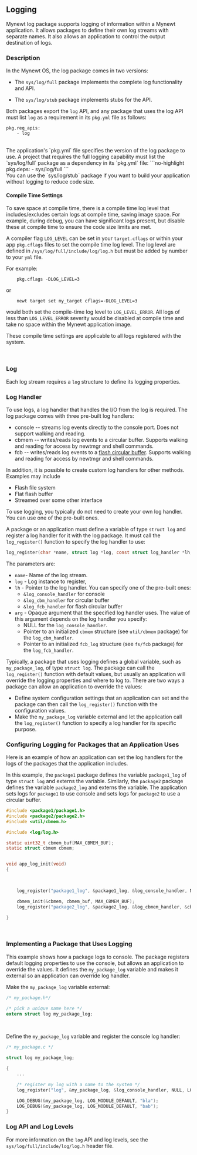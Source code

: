 ## Logging

Mynewt log package supports logging of information within a Mynewt application.  It allows packages to define their own log streams with separate names.  It also allows an application to control the output destination of logs. 
<br>
### Description

In the Mynewt OS, the log package comes in two versions:

* The `sys/log/full` package implements the complete log functionality and API.

* The `sys/log/stub` package implements stubs for the API.

Both packages export the `log` API, and any package that uses the log API must list `log` as a requirement  in its `pkg.yml` file as follows: 

```no-highlight
pkg.req_apis:
    - log
```

<br>
The application's `pkg.yml` file specifies the version of the log package to use.
A project that requires the full logging capability must list the `sys/log/full` package as a dependency in its `pkg.yml` file:
```no-highlight
pkg.deps:
    - sys/log/full
```
<br>
You can use the `sys/log/stub` package if you want to build your application without logging to reduce code size.

<br>

#### Compile Time Settings

To save space at compile time, there is a compile time log level that
includes/excludes certain logs at compile time, saving image space.  For 
example, during debug, you can have significant logs present, but disable
these at compile time to ensure the code size limits are met.

A compiler flag `LOG_LEVEL` can be set  in your `target.cflags` or within
your app `pkg.cflags` files to set the compile time log level.   The 
log level are defined in `/sys/log/full/include/log/log.h`
but must be added by number to your `yml` file.

For example:

```no-highlight
    pkg.cflags -DLOG_LEVEL=3
```

or 

```no-highlight
    newt target set my_target cflags=-DLOG_LEVEL=3
```

would both set the compile-time log level to `LOG_LEVEL_ERROR`.  All logs
of less than `LOG_LEVEL_ERROR` severity would be disabled at compile 
time and take no space within the Mynewt application image.

These compile time settings are applicable to all logs registered with the
system.

<br>

### Log

Each log stream requires a `log` structure to define its  logging properties. 
<br>

### Log Handler

To use logs, a log handler that handles the I/O from the log is required.  The log package comes with three pre-built log handlers:

* console -- streams log events directly to the console port.  Does
not support walking and reading.
* cbmem -- writes/reads log events to a circular buffer.  Supports walking 
and reading for access by newtmgr and shell commands.
* fcb -- writes/reads log events to a [flash circular buffer](/os/modules/fcb/fcb.md). Supports walking and reading for access by newtmgr and shell commands.

In addition, it is possible to create custom log handlers for other methods.
Examples may include

* Flash file system
* Flat flash buffer
* Streamed over some other interface

To use logging, you typically do not need to create your own log handler.  You can use one of the pre-built ones.

A package or an application must define a variable of type `struct log` and register a log handler for it with the log package. It must call the `log_register()` function to specify the log handler to use:

```c
log_register(char *name, struct log *log, const struct log_handler *lh, void *arg, uint8_t level)

```

The parameters are:

* `name`- Name of the log stream.
* `log` - Log instance to register,
* `lh` - Pointer to the log handler. You can specify one of the pre-built ones: 
    * `&log_console_handler` for console
    * `&log_cbm_handler`  for  circular buffer 
    * `&log_fcb_handler` for flash circular buffer
* `arg` - Opaque argument that the specified log handler uses. The value of this argument depends on the log handler you specify:
    * NULL for the `log_console_handler`.
    * Pointer to an initialized `cbmem` structure (see `util/cbmem` package) for the `log_cbm_handler`.
    * Pointer to an initialized `fcb_log` structure (see `fs/fcb` package) for the `log_fcb_handler`. 

Typically, a package that uses logging defines a global variable, such as `my_package_log`, of type `struct log`. The package can call the `log_register()` function with default values, but usually an application will override the logging properties and where to log to. There are two ways a package can allow an application to override the values:

* Define system configuration settings that an application can set and  the package can then call the `log_register()` function with the configuration values.
* Make the `my_package_log` variable external and let the application call the `log_register()` function to specify a log handler for its specific purpose.	


### Configuring Logging for Packages that an Application Uses
Here is an example of how an application can set the log handlers for the logs of the packages that the application includes.  

In this example, the `package1` package defines the variable  `package1_log` of type `struct log` and externs the variable. Similarly, the `package2` package defines the variable `package2_log` and externs the variable.  The application sets logs for `package1` to use console and sets logs  for `package2` to use a circular buffer.

```c
#include <package1/package1.h>
#include <package2/package2.h>
#include <util/cbmem.h>

#include <log/log.h>

static uint32_t cbmem_buf[MAX_CBMEM_BUF];
static struct cbmem cbmem;


void app_log_init(void)
{


   
    log_register("package1_log", &package1_log, &log_console_handler, NULL, LOG_SYSLEVEL);

    cbmem_init(&cbmem, cbmem_buf, MAX_CBMEM_BUF);
    log_register("package2_log", &package2_log, &log_cbmem_handler, &cbmem, LOG_SYSLEVEL);

}
```

<br>

### Implementing a Package that Uses Logging
This example shows how a package logs to console.  The package registers default logging properties to use the console, but allows an application to override the values. It defines the `my_package_log` variable and makes it external so an application can override log handler.

Make the `my_package_log` variable external:
```c
/* my_package.h*/

/* pick a unique name here */
extern struct log my_package_log;
```

<br>

Define the `my_package_log` variable and register the console log handler: 

```c
/* my_package.c */

struct log my_package_log;

{
    ...

    /* register my log with a name to the system */
    log_register("log", &my_package_log, &log_console_handler, NULL, LOG_LEVEL_DEBUG);

    LOG_DEBUG(&my_package_log, LOG_MODULE_DEFAULT, "bla");
    LOG_DEBUG(&my_package_log, LOG_MODULE_DEFAULT, "bab");
}
```

### Log API and Log Levels
For more information on the `log` API and log levels, see the `sys/log/full/include/log/log.h` header file.

